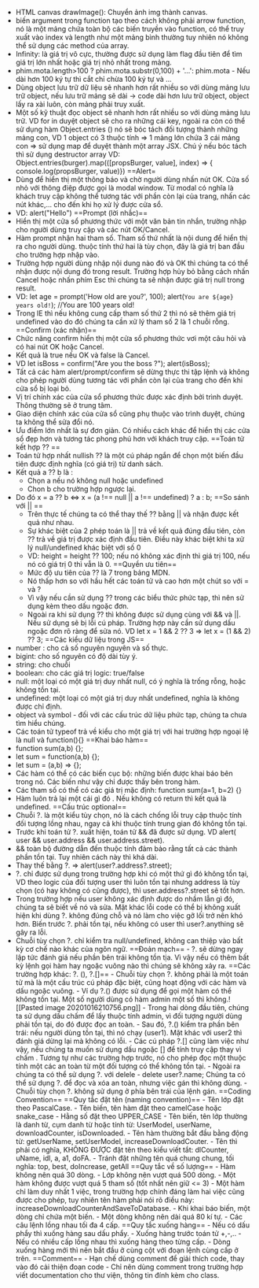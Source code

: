 - HTML canvas drawImage(): Chuyển ảnh img thành canvas.
- biến argument trong function tạo theo cách không phải arrow function, nó là một mảng chứa toàn bộ các biến truyền vào function, có thể truy xuất vào index và  length như một mảng bình thường tuy nhiên nó không thể sử dụng các method của array.
- Infinity: là giá trị vô cực, thường được sử dụng làm flag đầu tiên để tìm giá trị lớn nhất hoặc giá trị nhỏ nhất trong mảng.
- phim.mota.length>100 ? phim.mota.substr(0,100) + '...': phim.mota - Nếu dài hơn 100 ký tự thì cắt chỉ chừa 100 ký tự và ...
- Dùng object lưu trữ dữ liệu sẽ nhanh hơn rất nhiều so với dùng mảng lưu trữ object, nếu lưu trữ mảng sẽ dài -> code dài hơn lưu trữ object, object lấy ra xài luôn, còn mảng phải truy xuất.
- Một số kỹ thuật đọc object sẽ nhanh hơn rất nhiều so với dùng mảng lưu trữ. VD for in duyệt object sẽ cho ra những cái key, ngoài ra còn có thể sử dụng hàm Object.entries () nó sẽ bóc tách đối tượng thành những mảng con, VD 1 object có 3 thuộc tính => 1 mảng lớn chứa 3 cái mảng con => sử dụng map để duyệt thành một array JSX. Chú ý nếu bóc tách thì sử dụng destructor array VD: Object.entries(burger).map(([propsBurger, value], index) => { console.log(propsBurger, value)})
==Alert=
- Dùng để hiển thị một thông báo và chờ người dùng nhấn nút OK. Cửa số nhỏ với thông điệp được gọi là modal window. Từ modal có nghĩa là khách truy cập không thể tương tác với phần còn lại của trang, nhấn các nút khác,... cho đến khi họ xử lý được cửa sổ.
- VD: alert("Hello")
==Prompt (lời nhắc)==
- Hiển thị một cửa sổ phương thức với một văn bản tin nhắn, trường nhập cho người dùng truy cập và các nút OK/Cancel.
- Hàm prompt nhận hai tham số. Tham số thứ nhất là nội dung để hiển thị ra cho người dùng. thuộc tính thứ hai là tùy chọn, đây là giá trị ban đầu cho trường hợp nhập vào.
- Trường hợp người dùng nhập nội dung nào đó và OK thì chúng ta có thể nhận được nội dung đó trong result. Trường hợp hủy bỏ bằng cách nhấn Cancel hoặc nhấn phím Esc thì chúng ta sẽ nhận được giá trị null trong result.
- VD: let age = prompt('How old are you?', 100);  alert(`You are ${age} years old!`); //You are 100 years old!
- Trong IE thì nếu không cung cấp tham số thứ 2 thì nó sẽ thêm giá trị undefined vào do đó chúng ta cần xử lý tham số 2 là 1 chuỗi rỗng.
==Confirm (xác nhận)==
- Chức năng confirm hiển thị một cửa sổ phương thức vơi một câu hỏi và có hai nút OK hoặc Cancel.
- Kết quả là true nếu OK và false là Cancel.
- VD let isBoss = confirm("Are you the boss ?"); alert(isBoss);
- Tất cả các hàm alert/prompt/confirm sẽ dừng thực thi tập lệnh và không cho phép người dùng tương tác với phần còn lại của trang cho đến khi cửa sổ bị loại bỏ.
- Vị trí chính xác của cửa sổ phương thức được xác định bởi trình duyệt. Thông thường sẽ ở trung tâm.
- Giao diện chính xác của cửa sổ cũng phụ thuộc vào trình duyệt, chúng ta không thể sửa đổi nó.
- Ưu điểm lớn nhất là sự đơn giản. Có nhiều cách khác để hiển thị các cửa sổ đẹp hơn và tương tác phong phú hơn với khách truy cập.
==Toán tử kết hợp ?? ==
- Toán tử hợp nhất nullish ?? là một cú pháp ngắn để chọn một biến đầu tiên được định nghĩa (có giá trị) từ danh sách.
- Kết quả a ?? b là :
	- Chọn a nếu nó không null hoặc undefined
	- Chon b cho trường hợp ngược lại.
- Do đó x = a ?? b <=> x = (a !== null || a !== undefined) ? a : b;
	==So sánh với || ==
	- Trên thực tế chúng ta có thể thay thế ?? bằng || và nhận được kết quả như nhau.
	- Sự khác biệt của 2 phép toán là || trả về kết quả đúng đầu tiên, còn ?? trả về giá trị được xác định đầu tiên. Điều này khác biệt khi ta xử lý null/undefined khác biệt với số 0
	- VD: height = height ?? 100; nếu nó không xác định thì giá trị 100, nếu nó có giá trị 0 thì vẫn là 0.
	==Quyền ưu tiên==
	- Mức độ ưu tiên của ?? là 7 trong bảng MDN.
	- Nó thấp hơn so với hầu hết các toán tử và cao hơn một chút so với = và ?
	- Vì vậy nếu cần sử dụng ?? trong các biểu thức phức tạp, thì nên sử dụng kèm theo dấu ngoặc đơn.
	- Ngoài ra khi sử dụng ?? thì không được sử dụng cùng với && và ||. Nếu sử dụng sẽ bị lỗi cú pháp. Trường hợp này cần sử dụng dấu ngoặc đơn rõ ràng để sửa nó. VD let x = 1 && 2 ?? 3 => let x = (1 && 2) ?? 3;
==Các kiểu dữ liệu trong JS==
- number : cho cả số nguyên nguyên và số thực.
- bigint: cho số nguyên có độ dài tùy ý.
- string: cho chuỗi
- boolean: cho các giá trị logic: true/false
- null: một loại có một giá trị duy nhất null, có ý nghĩa là trống rỗng, hoặc không tồn tại.
- undefined: một loại có một giá trị duy nhất undefined, nghĩa là không được chỉ định.
- object và symbol - đối với các cấu trúc dữ liệu phức tạp, chúng ta chưa tìm hiểu chúng.
- Các toán tử typeof trả về kiểu cho một giá trị với hai trường hợp ngoại lệ là null và function(){}
==Khai báo hàm==
- function sum(a,b) {};
- let sum = function(a,b) {};
- let sum = (a,b) => {};
- Các hàm có thể có các biến cục bộ: những biến được khai báo bên trong nó. Các biến như vậy chỉ được thấy bên trong hàm.
- Các tham số có thể có các giá trị mặc định: function sum(a=1, b=2) {}
- Hàm luôn trả lại một cái gì đó . Nếu không có return thì kết quả là undefined.
==Cấu trúc optional==
- Chuỗi ?. là một kiểu tùy chọn, nó là cách chống lỗi truy cập thuộc tính đối tượng lồng nhau, ngay cả khi thuộc tính trung gian đó không tồn tại.
- Trước khi toán tử ?. xuất hiện, toán tử && đã được sử dụng. VD alert( user && user.address && user.address.street).
- && toàn bộ đường dẫn đến thuộc tính đảm bảo rằng tất cả các thành phần tồn tại. Tuy nhiên cách này thì khá dài.
- Thay thế bằng ?. => alert(user?.address?.street);
- ?. chỉ được sử dụng trong trường hợp khi có một thứ gì đó không tồn tại, VD theo logic của đối tượng user thì luôn tồn tại nhưng address là tùy chọn (có hay không có cũng được), thì user.address?.street sẽ tốt hơn.
- Trong trường hợp nếu user không xác định được do nhầm lẫn gì đó, chúng ta sẽ biết về nó và sửa. Mặt khác lỗi code có thể bị không xuất hiện khi dùng ?. không đúng chỗ và nó làm cho việc gỡ lối trở nên khó hơn. Biến trước ?. phải tồn tại, nếu không có user thì user?.anything sẽ gây ra lỗi.
- Chuỗi tùy chọn ?. chỉ kiểm tra null/undefined, không can thiệp vào bất kỳ cơ chế nào khác của ngôn ngữ.
	==Đoản mạch==
		- ?. sẽ dừng ngay lập tức đánh giá nếu phần bên trái không tồn tịa. Vì vậy nếu có thêm bất kỳ lệnh gọi hàm hay ngoặc vuông nào thì chúng sẽ không xảy ra.
	==Các trường hợp khác: ?. (), ?.[]==
		- Chuỗi tùy chọn ?. không phải là một toán tử mà là một cấu trúc cú pháp đặc biệt, cũng hoạt động với các hàm và dấu ngoặc vuông.
		- Ví dụ ?.() được sử dụng để gọi một hàm có thể không tồn tại. Một số người dùng có hàm admin một số thì không.![[Pasted image 20201016210756.png]]
		- Trong hai dòng đầu tiên, chúng ta sử dụng dấu chấm để lấy thuộc tính admin, vì đối tượng người dùng phải tồn tại, do đó được đọc an toàn.
		- Sau đó, ?.() kiểm tra phần bên trái: nếu người dùng tồn tại, thì nó chạy (user1). Mặt khác với user2 thì đánh giá dừng lại mà không có lỗi.
		- Các cú pháp ?.[] cũng làm việc như vậy, nếu chúng ta muốn sử dụng dấu ngoặc [] để tính truy cập thay vì chấm . Tương tự như các trường hợp trước, nó cho phép đọc một thuộc tính một các an toàn từ một đối tượng có thể không tồn tại.
		- Ngoài ra chúng ta có thể sử dụng ?. với delele
		- delete user?.name; Chúng ta có thể sử dụng ?. để đọc và xóa an toàn, nhưng việc gán thì không dùng.
		- Chuỗi tùy chọn ?. không sử dụng ở phía bên trái của lệnh gán.
	==Coding Convention==
		==Quy tắc đặt tên (naming convention)==
		- Tên lớp đặt theo PascalCase.
		- Tên biến, tên hàm đặt theo camelCase hoặc snake_case
		- Hằng số đặt theo UPPER_CASE
		- Tên biến, tên lớp thường là danh từ, cụm danh từ hoặc tính từ: UserModel, userName, downloadCounter, isDownloaded.
		- Tên hàm thường bắt đầu bằng động từ: getUserName, setUserModel, increaseDownloadCouter.
		- Tên thì phải có nghĩa, KHÔNG ĐƯỢC đặt tên theo kiểu viết tắt: dlCounter, uName, idl, a, a1, doFA.
		- Tránh đặt những tên quá chung chung, tối nghĩa: top, best, doIncrease, getAll
		==Quy tắc về số lượng==
		- Hàm không nên quá 30 dòng.
		- Lớp không nên vượt quá 500 dòng.
		- Một hàm không được vượt quá 5 tham số (tốt nhất nên giữ <= 3)
		- Một hàm chỉ làm duy nhất 1 việc, trong trường hợp chính đáng làm hai việc cũng được cho phép, tuy nhiên tên hàm phải nói rõ điều này: increaseDownloadCounterAndSaveToDatabase.
		- Khi khai báo biến, một dòng chỉ chứa một biến.
		- Một dòng không nên dài quá 80 kí tự.
		- Các câu lệnh lồng nhau tối đa 4 cấp.
		==Quy tắc xuống hàng==
		- Nếu có dấu phẩy thì xuống hàng sau dấu phẩy.
		- Xuống hàng trước toán tử +,-,..
		- Nếu có nhiều cấp lồng nhau thì xuống hàng theo từng cấp.
		- Dòng xuống hàng mới thì nên bắt đầu ở cùng cột với đoạn lệnh cùng cấp ở trên.
		==Comment==
		- Hạn chế dùng comment để giải thích code, thay vào đó cải thiện đoạn code
		- Chỉ nên dùng comment trong trường hợp viết documentation cho thư viện, thông tin đính kèm cho class.